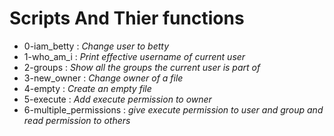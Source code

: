 # Scripts And Thier functions
- 0-iam_betty : *Change user to betty* 
- 1-who_am_i : *Print effective username of current user* 
- 2-groups : *Show all the groups the current user is part of*
- 3-new_owner : *Change owner of a file* 
- 4-empty : *Create an empty file* 
- 5-execute : *Add execute permission to owner* 
- 6-multiple_permissions : *give execute permission to user and group and read permission to others*
